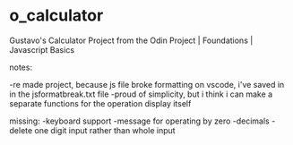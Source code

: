 # o_calculator
Gustavo's Calculator Project from the Odin Project | Foundations | Javascript Basics


notes:

-re made project, because js file broke formatting on vscode, i've saved in in the jsformatbreak.txt file
-proud of simplicity, but i think i can make a separate functions for the operation display itself

missing:
-keyboard support
-message for operating by zero
-decimals
-delete one digit input rather than whole input